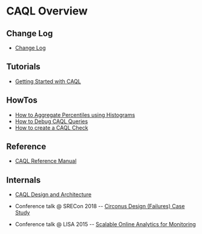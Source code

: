 # CAQL Overview

## Change Log

* [Change Log](change_log)

## Tutorials

* [Getting Started with CAQL](getting_started)

## HowTos

* [How to Aggregate Percentiles using Histograms](howto_aggregate_percentiles)
* [How to Debug CAQL Queries](howto_debug_caql_queries)
* [How to create a CAQL Check](howto_create_a_caql_check)


## Reference

* [CAQL Reference Manual](reference)


## Internals

* [CAQL Design and Architecture](architecture)

* Conference talk @ SRECon 2018 -- [Circonus Design (Failures) Case Study](https://www.usenix.org/conference/srecon18europe/presentation/schlossnagle)
* Conference talk @ LISA 2015 -- [Scalable Online Analytics for Monitoring](https://www.usenix.org/conference/lisa15/conference-program/presentation/hartmann)


